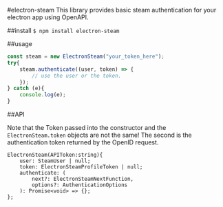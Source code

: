 #electron-steam
This library provides basic steam authentication for your electron app using OpenAPI.

##install
`$ npm install electron-steam`

##usage
```js
const steam = new ElectronSteam("your_token_here");
try{
    steam.authenticate((user, token) => {
        // use the user or the token.
    });
} catch (e){
    console.log(e);
}
```

##API

Note that the Token passed into the constructor and the `ElectronSteam.token` objects are not the same! The second is the authentication token returned by the OpenID request.
```
ElectronSteam(APIToken:string){
    user: SteamUser | null;
    token: ElectronSteamProfileToken | null;
    authenticate: (
        next?: ElectronSteamNextFunction, 
        options?: AuthenticationOptions
    ): Promise<void> => {};
};
```